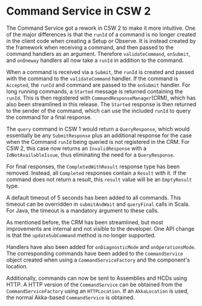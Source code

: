 # Command Service in CSW 2

The Command Service got a rework in CSW 2 to make it more intuitive. One of the major differences is that the `runId`
of a command is no longer created in the client code when creating a Setup or Observe. It is instead created by the 
framework when receiving a command, and then passed to the command handlers as an argument. Therefore `validateCommand`,
`onSubmit`, and `onOneway` handlers all now take a `runId` in addition to the command.

When a command is received via a `Submit`, the `runId` is created and passed with the command to the `validateCommand` handler.
If the command is `Accepted`, the `runId` and command are passed to the `onSubmit` handler. For long running commands,
a `Started` message is returned containing the `runId`. This is then registered with `CommandResponseManager`(CRM), which 
has also been streamlined in this release. The `Started` response is then returned to the sender of the command, which
can use the included `runId` to query the command for a final response.  

The `query` command in CSW 1 would return a `QueryResponse`, which would essentially be any `SubmitResponse` plus an additional
response for the case when the Command `runId` being queried is not registered in the CRM. For CSW 2, this case now returns
an `InvalidResponse` with a `IdNotAvailableIssue`, thus eliminating the need for a `QueryResponse`.

For final responses, the `CompletedWithResult` response type has been removed. Instead, all `Completed` responses contain
a `Result` with it. If the command does not return a result, this `result` value will be an `EmptyResult` type.

A default timeout of 5 seconds has been added to all commands. This timeout can be overridden in `submitAndWait` and 
`queryFinal` calls in Scala. For Java, the timeout is a mandatory argument to these calls.

As mentioned before, the CRM has been streamlined, but most improvements are internal and not visible to the developer. 
One API change is that the `updateSubCommand` method is no longer supported.

Handlers have also been added for `onDiagnosticMode` and `onOperationsMode`. The corresponding commands have been 
added to the `CommandService` object created when using a `CommandServiceFactory` and the component's location.

Additionally, commands can now be sent to Assemblies and HCDs using HTTP. A HTTP version of the `CommandService` can be
obtained from the `CommandServiceFactory` using an `HTTPLocation`.  If an `AkkaLocation` is used, the normal Akka-based
`CommandService` is obtained.

